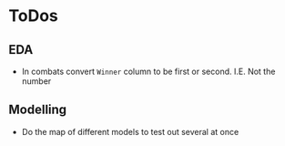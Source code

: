 # ToDos

## EDA

- In combats convert `Winner` column to be first or second. I.E. Not the number


## Modelling

- Do the map of different models to test out several at once